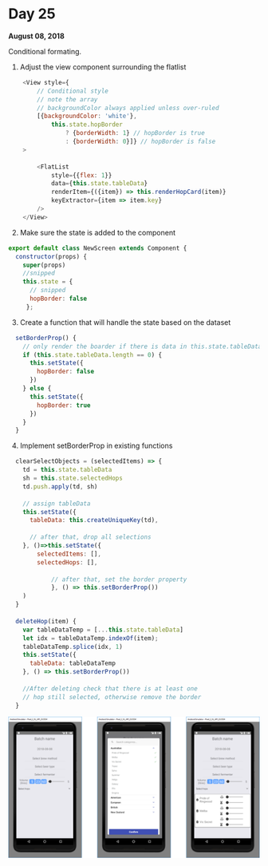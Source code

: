 # Day 25

**August 08, 2018** 

Conditional formating.


1. Adjust the view component surrounding the flatlist
```js
    <View style={
        // Conditional style
        // note the array
        // backgroundColor always applied unless over-ruled
        [{backgroundColor: 'white'}, 
            this.state.hopBorder
                ? {borderWidth: 1} // hopBorder is true
                : {borderWidth: 0}]} // hopBorder is false
    > 
        
        <FlatList
            style={{flex: 1}}
            data={this.state.tableData}
            renderItem={({item}) => this.renderHopCard(item)}
            keyExtractor={item => item.key}
        />
    </View>
```

2. Make sure the state is added to the component
```js
export default class NewScreen extends Component {
  constructor(props) {
    super(props)
    //snipped
    this.state = {
      // snipped
      hopBorder: false
     };
```

3. Create a function that will handle the state based on the dataset
```js
  setBorderProp() {
    // only render the boarder if there is data in this.state.tableData
    if (this.state.tableData.length == 0) {
      this.setState({
        hopBorder: false
      })
    } else {
      this.setState({
        hopBorder: true
      })      
    }
  }
```

4. Implement setBorderProp in existing functions
```js
  clearSelectObjects = (selectedItems) => {
    td = this.state.tableData
    sh = this.state.selectedHops
    td.push.apply(td, sh)

    // assign tableData
    this.setState({
      tableData: this.createUniqueKey(td),

      // after that, drop all selections
    }, ()=>this.setState({
        selectedItems: [],
        selectedHops: [],

            // after that, set the border property
            }, () => this.setBorderProp())
    )
  }

  deleteHop(item) {
    var tableDataTemp = [...this.state.tableData]
    let idx = tableDataTemp.indexOf(item);
    tableDataTemp.splice(idx, 1)
    this.setState({
      tableData: tableDataTemp
    }, () => this.setBorderProp()) 

    //After deleting check that there is at least one 
    // hop still selected, otherwise remove the border
  }

```

![Conditional Render](https://github.com/rayblick/100-days-of-code/raw/master/docs/images/day025_1.png "Conditional Render")

